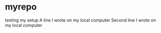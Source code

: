 # myrepo
testing my setup
A line I wrote on my local computer
Second line I wrote on my local computer
